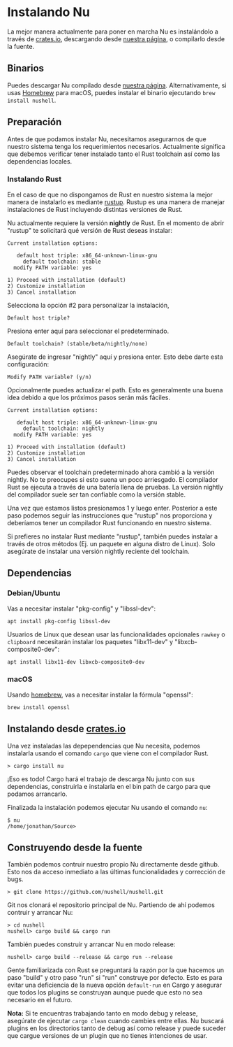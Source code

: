 # Instalando Nu

La mejor manera actualmente para poner en marcha Nu es instalándolo a través de [crates.io](https://crates.io), descargando desde [nuestra página](https://github.com/nushell/nushell/releases), o compilarlo desde la fuente.

## Binarios

Puedes descargar Nu compilado desde [nuestra página](https://github.com/nushell/nushell/releases). Alternativamente, si usas [Homebrew](https://brew.sh/) para macOS, puedes instalar el binario ejecutando `brew install nushell`.

## Preparación

Antes de que podamos instalar Nu, necesitamos asegurarnos de que nuestro sistema tenga los requerimientos necesarios. Actualmente significa que debemos verificar tener instalado tanto el Rust toolchain así como las dependencias locales.

### Instalando Rust

En el caso de que no dispongamos de Rust en nuestro sistema la mejor manera de instalarlo es mediante [rustup](https://rustup.rs/). Rustup es una manera de manejar instalaciones de Rust incluyendo distintas versiones de Rust.

Nu actualmente requiere la versión **nightly** de Rust. En el momento de abrir "rustup" te solicitará qué versión de Rust deseas instalar:

```
Current installation options:

   default host triple: x86_64-unknown-linux-gnu
     default toolchain: stable
  modify PATH variable: yes

1) Proceed with installation (default)
2) Customize installation
3) Cancel installation
```

Selecciona la opción #2 para personalizar la instalación, 

```
Default host triple?
```

Presiona enter aquí para seleccionar el predeterminado.

```
Default toolchain? (stable/beta/nightly/none)
```

Asegúrate de ingresar "nightly" aquí y presiona enter. Esto debe darte esta configuración:

```
Modify PATH variable? (y/n)
```

Opcionalmente puedes actualizar el path. Esto es generalmente una buena idea debido a que los próximos pasos serán más fáciles.


```
Current installation options:

   default host triple: x86_64-unknown-linux-gnu
     default toolchain: nightly
  modify PATH variable: yes

1) Proceed with installation (default)
2) Customize installation
3) Cancel installation
```

Puedes observar el toolchain predeterminado ahora cambió a la versión nightly. No te preocupes si esto suena un poco arriesgado. El compilador Rust se ejecuta a través de una batería llena de pruebas. La versión nightly del compilador suele ser tan confiable como la versión stable.

Una vez que estamos listos presionamos 1 y luego enter. Posterior a este paso podemos seguir las instrucciones que "rustup" nos proporciona y deberíamos tener un compilador Rust funcionando en nuestro sistema.

Si prefieres no instalar Rust mediante "rustup", también puedes instalar a través de otros métodos (Ej. un paquete en alguna distro de Linux). Solo asegúrate de instalar una versión nightly reciente del toolchain.

## Dependencias

### Debian/Ubuntu

Vas a necesitar instalar "pkg-config" y "libssl-dev":

```
apt install pkg-config libssl-dev
```

Usuarios de Linux que desean usar las funcionalidades opcionales `rawkey` o `clipboard` necesitarán instalar los paquetes "libx11-dev" y "libxcb-composite0-dev":

```
apt install libx11-dev libxcb-composite0-dev 
```

### macOS

Usando [homebrew](https://brew.sh/), vas a necesitar instalar la fórmula "openssl":

```
brew install openssl
```

## Instalando desde [crates.io](https://crates.io)

Una vez instaladas las depependencias que Nu necesita, podemos instalarla usando el comando `cargo` que viene con el compilador Rust.

```
> cargo install nu
```

¡Eso es todo! Cargo hará el trabajo de descarga Nu junto con sus dependencias, construirla e instalarla en el bin path de cargo para que podamos arrancarlo.

Finalizada la instalación podemos ejecutar Nu usando el comando `nu`:

```
$ nu
/home/jonathan/Source> 
```

## Construyendo desde la fuente

También podemos contruir nuestro propio Nu directamente desde github. Esto nos da acceso inmediato a las últimas funcionalidades y corrección de bugs.

```
> git clone https://github.com/nushell/nushell.git
```

Git nos clonará el repositorio principal de Nu. Partiendo de ahí podemos contruir y arrancar Nu:

```
> cd nushell
nushell> cargo build && cargo run
```

También puedes construir y arrancar Nu en modo release:

```
nushell> cargo build --release && cargo run --release
```
Gente familiarizada con Rust se preguntará la razón por la que hacemos un paso "build" y otro paso "run" si "run" construye por defecto. Esto es para evitar una deficiencia de la nueva opción `default-run` en Cargo y asegurar que todos los plugins se construyan aunque puede que esto no sea necesario en el futuro.

**Nota:** Si te encuentras trabajando tanto en modo debug y release, asegúrate de ejecutar `cargo clean` cuando cambies entre ellas. Nu buscará plugins en los directorios tanto de debug así como release y puede suceder que cargue versiones de un plugin que no tienes intenciones de usar.